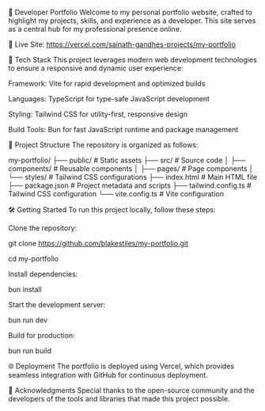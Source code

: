 💼 Developer Portfolio
Welcome to my personal portfolio website, crafted to highlight my projects, skills, and experience as a developer. This site serves as a central hub for my professional presence online.

🔗 Live Site: https://vercel.com/sainath-gandhes-projects/my-portfolio

🚀 Tech Stack
This project leverages modern web development technologies to ensure a responsive and dynamic user experience:

Framework: Vite for rapid development and optimized builds

Languages: TypeScript for type-safe JavaScript development

Styling: Tailwind CSS for utility-first, responsive design

Build Tools: Bun for fast JavaScript runtime and package management

📁 Project Structure
The repository is organized as follows:

my-portfolio/
├── public/             # Static assets
├── src/                # Source code
│   ├── components/     # Reusable components
│   ├── pages/          # Page components
│   └── styles/         # Tailwind CSS configurations
├── index.html          # Main HTML file
├── package.json        # Project metadata and scripts
├── tailwind.config.ts  # Tailwind CSS configuration
└── vite.config.ts      # Vite configuration

🛠️ Getting Started
To run this project locally, follow these steps:

Clone the repository:

git clone https://github.com/blakestiles/my-portfolio.git

cd my-portfolio

Install dependencies:

bun install

Start the development server:

bun run dev

Build for production:

bun run build

🌐 Deployment
The portfolio is deployed using Vercel, which provides seamless integration with GitHub for continuous deployment.

🙌 Acknowledgments
Special thanks to the open-source community and the developers of the tools and libraries that made this project possible.

